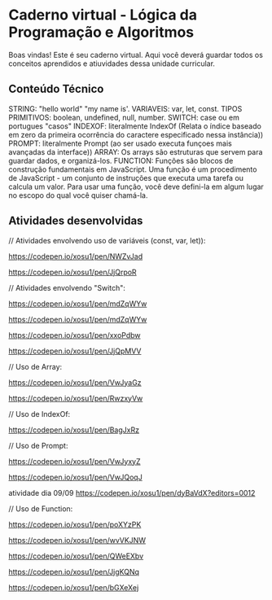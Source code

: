 # Caderno virtual - Lógica da Programação e Algoritmos
Boas vindas! Este é seu caderno virtual. Aqui você deverá guardar todos os conceitos aprendidos e atiuvidades dessa unidade curricular. 


## Conteúdo Técnico
STRING: "hello world" "my name is'.
VARIAVEIS: var, let, const.
TIPOS PRIMITIVOS: boolean, undefined, null, number.
SWITCH: case ou em portugues "casos"
INDEXOF: literalmente IndexOf (Relata o índice baseado em zero da primeira ocorrência do caractere especificado nessa instância))
PROMPT: literalmente Prompt (ao ser usado executa funçoes mais avançadas da interface))
ARRAY: Os arrays são estruturas que servem para guardar dados, e organizá-los.
FUNCTION: Funções são blocos de construção fundamentais em JavaScript. Uma função é um procedimento de JavaScript - um conjunto de instruções que executa uma tarefa ou calcula um valor. Para usar uma função, você deve defini-la em algum lugar no escopo do qual você quiser chamá-la.


## Atividades desenvolvidas

// Atividades envolvendo uso de variáveis (const, var, let)):

https://codepen.io/xosu1/pen/NWZvJad

https://codepen.io/xosu1/pen/JjQrpoR

// Atividades envolvendo "Switch":

https://codepen.io/xosu1/pen/mdZqWYw

https://codepen.io/xosu1/pen/mdZqWYw

https://codepen.io/xosu1/pen/xxoPdbw

https://codepen.io/xosu1/pen/JjQpMVV

// Uso de Array:

https://codepen.io/xosu1/pen/VwJyaGz

https://codepen.io/xosu1/pen/RwzxyVw

// Uso de IndexOf:

https://codepen.io/xosu1/pen/BagJxRz

// Uso de Prompt:

https://codepen.io/xosu1/pen/VwJyxyZ

https://codepen.io/xosu1/pen/VwJQoqJ


atividade dia 09/09
https://codepen.io/xosu1/pen/dyBaVdX?editors=0012

// Uso de Function:

https://codepen.io/xosu1/pen/poXYzPK

https://codepen.io/xosu1/pen/wvVKJNW

https://codepen.io/xosu1/pen/QWeEXbv

https://codepen.io/xosu1/pen/JjgKQNq

https://codepen.io/xosu1/pen/bGXeXej


